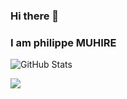 ### Hi there 👋

### I am philippe MUHIRE

<!--
**philmuhire/philmuhire** is a ✨ _special_ ✨ repository because its `README.md` (this file) appears on your GitHub profile.

Here are some ideas to get you started:

- 🔭 I’m currently working on ...
- 🌱 I’m currently learning ...
- 👯 I’m looking to collaborate on ...
- 🤔 I’m looking for help with ...
- 💬 Ask me about ...
- 📫 How to reach me: ...
- 😄 Pronouns: ...
- ⚡ Fun fact: ...
-->

![GitHub Stats](https://github-readme-stats.vercel.app/api?username=philmuhire&show_icons=true&theme=radical")


<div style="display: flex; flex-direction: column; gap: 5">
 <img class="img" src="https://github-readme-stats.vercel.app/api/top-langs/?username=philmuhire&theme=radical&layout=compact" />
</div>

